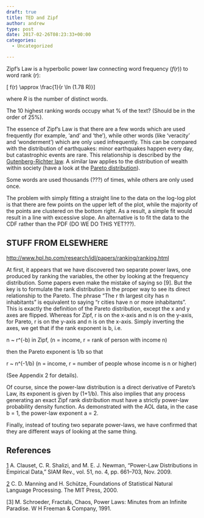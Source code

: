 ```yaml
---
draft: true
title: TED and Zipf
author: andrew
type: post
date: 2017-02-26T08:23:33+00:00
categories:
  - Uncategorized

---
```

Zipf&#8217;s Law is a hyperbolic power law connecting word frequency ($f(r)$) to word rank ($r$):

\[ f(r) \approx \frac{1}{r \ln (1.78 R)}\]

where $R$ is the number of distinct words.

The 10 highest ranking words occupy what % of the text? (Should be in the order of 25%).

The essence of Zipf&#8217;s Law is that there are a few words which are used frequently (for example, &#8216;and&#8217; and &#8216;the&#8217;), while other words (like &#8216;veracity&#8217; and &#8216;wonderment&#8217;) which are only used infrequently. This can be compared with the distribution of earthquakes: minor earthquakes happen every day, but catastrophic events are rare. This relationship is described by the [Gutenberg-Richter law][1]. A similar law applies to the distribution of wealth within society (have a look at the [Pareto distribution][2]).

Some words are used thousands (???) of times, while others are only used once.

The problem with simply fitting a straight line to the data on the log-log plot is that there are few points on the upper left of the plot, while the majority of the points are clustered on the bottom right. As a result, a simple fit would result in a line with excessive slope. An alternative is to fit the data to the CDF rather than the PDF (DO WE DO THIS YET???).

## STUFF FROM ELSEWHERE

http://www.hpl.hp.com/research/idl/papers/ranking/ranking.html

At first, it appears that we have discovered two separate power laws, one produced by ranking the variables, the other by looking at the frequency distribution. Some papers even make the mistake of saying so [9]. But the key is to formulate the rank distribution in the proper way to see its direct relationship to the Pareto. The phrase &#8220;The r th largest city has n inhabitants&#8221; is equivalent to saying &#8220;r cities have n or more inhabitants&#8221;. This is exactly the definition of the Pareto distribution, except the x and y axes are flipped. Whereas for Zipf, r is on the x-axis and n is on the y-axis, for Pareto, r is on the y-axis and n is on the x-axis. Simply inverting the axes, we get that if the rank exponent is b, i.e.
  
n ~ r^(-b) in Zipf, (n = income, r = rank of person with income n)
  
then the Pareto exponent is 1/b so that
  
r ~ n^(-1/b) (n = income, r = number of people whose income is n or higher)
  
(See Appendix 2 for details).

Of course, since the power-law distribution is a direct derivative of Pareto&#8217;s Law, its exponent is given by (1+1/b). This also implies that any process generating an exact Zipf rank distribution must have a strictly power-law probability density function. As demonstrated with the AOL data, in the case b = 1, the power-law exponent a = 2.

Finally, instead of touting two separate power-laws, we have confirmed that they are different ways of looking at the same thing.

## References

[1] A. Clauset, C. R. Shalizi, and M. E. J. Newman, “Power-Law Distributions in Empirical Data,” SIAM Rev., vol. 51, no. 4, pp. 661–703, Nov. 2009.
  
[2] C. D. Manning and H. Schütze, Foundations of Statistical Natural Language Processing. The MIT Press, 2000.
  
[3] M. Schroeder, Fractals, Chaos, Power Laws: Minutes from an Infinite Paradise. W H Freeman & Company, 1991.

 [1]: https://en.wikipedia.org/wiki/Gutenberg%E2%80%93Richter_law
 [2]: https://en.wikipedia.org/wiki/Pareto_distribution

